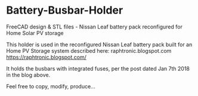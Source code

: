 # Battery-Busbar-Holder

FreeCAD design & STL files - Nissan Leaf battery pack reconfigured for Home Solar PV storage

This holder is used in the reconfigured Nissan Leaf battery pack built for an Home PV Storage system described here: raphtronic.blogspot.com https://raphtronic.blogspot.com/

It holds the busbars with integrated fuses, per the post dated Jan 7th 2018 in the blog above.

Feel free to copy, modify, produce...
